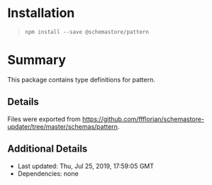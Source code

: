 # Installation
> `npm install --save @schemastore/pattern`

# Summary
This package contains type definitions for pattern.

## Details
Files were exported from https://github.com/ffflorian/schemastore-updater/tree/master/schemas/pattern.

## Additional Details
* Last updated: Thu, Jul 25, 2019, 17:59:05 GMT
* Dependencies: none
